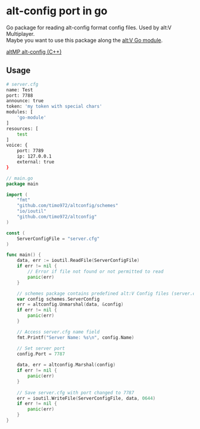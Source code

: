 # alt-config port in go
Go package for reading alt-config format config files.
Used by alt:V Multiplayer.  
Maybe you want to use this package along the [alt:V Go module](https://github.com/shockdev04/altv-go-module).

[altMP alt-config (C++)](https://github.com/altmp/alt-config)

## Usage
```bash
# server.cfg
name: Test
port: 7788
announce: true
token: 'my token with special chars'
modules: [
    'go-module'
]
resources: [
    test
]
voice: {
    port: 7789
    ip: 127.0.0.1
    external: true
}
```

```go
// main.go
package main

import (
	"fmt"
	"github.com/timo972/altconfig/schemes"
	"io/ioutil"
	"github.com/timo972/altconfig"
)

const (
	ServerConfigFile = "server.cfg"
)

func main() {
	data, err := ioutil.ReadFile(ServerConfigFile)
	if err != nil {
		// Error if file not found or not permitted to read
		panic(err)
	}

	// schemes package contains predefined alt:V Config files (server.cfg, resource.cfg, stream.cfg voice.cfg, altv.cfg)
	var config schemes.ServerConfig
	err = altconfig.Unmarshal(data, &config)
	if err != nil {
		panic(err)
	}

	// Access server.cfg name field
	fmt.Printf("Server Name: %s\n", config.Name)

	// Set server port
	config.Port = 7787
	
	data, err = altconfig.Marshal(config)
	if err != nil {
		panic(err)
    }
	
	// Save server.cfg with port changed to 7787
	err = ioutil.WriteFile(ServerConfigFile, data, 0644)
	if err != nil {
		panic(err)
    }
}
```